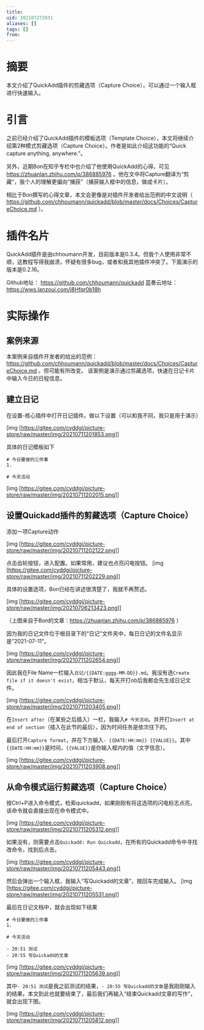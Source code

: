 ```yaml
---
title: 
uid: 202107272031
aliases: []
tags: []
from: 
---
```

# 摘要
本文介绍了QuickAdd插件的剪藏选项（Capture Choice），可以通过一个输入框进行快速输入。

# 引言
之前已经介绍了QuickAdd插件的模板选项（Template Choice），本文将继续介绍第2种模式剪藏选项（Capture Choice）。作者是如此介绍这功能的“Quick capture anything, anywhere.”。

另外，近期Bon在知乎专栏中也介绍了他使用QuickAdd的心得，可见 https://zhuanlan.zhihu.com/p/386885976 。他在文中将Capture翻译为“剪藏”，我个人的理解更偏向“捕获”（捕获输入框中的信息，做成卡片）。

相比于Bon撰写的心得文章，本文会更像是对插件开发者给出范例的中文说明（ https://github.com/chhoumann/quickadd/blob/master/docs/Choices/CaptureChoice.md ）。

# 插件名片
QuickAdd插件是由chhoumann开发，目前版本是0.3.4。但我个人使用非常不顺，这教程写得我崩溃，怀疑有很多bug，或者和我其他插件冲突了。下面演示的版本是0.2.16。

Github地址： https://github.com/chhoumann/quickadd
蓝奏云地址： https://wws.lanzoui.com/i8Hfqr0b18h

# 实际操作
## 案例来源
本案例来自插件开发者的给出的范例： https://github.com/chhoumann/quickadd/blob/master/docs/Choices/CaptureChoice.md 。但可能有所改变。
该案例是演示通过剪藏选项，快速在日记卡片中输入今日的日程信息。

## 建立日记
在设置-核心插件中打开日记插件。做以下设置（可以和我不同，我只是用于演示）

[img [https://gitee.com/cyddgi/picture-store/raw/master/img/20210711201853.png]]

具体的日记模板如下

```
# 今日要做的三件事
1. 

# 今天活动

```

[img [https://gitee.com/cyddgi/picture-store/raw/master/img/20210711202015.png]]

## 设置Quickadd插件的剪藏选项（Capture Choice）
添加一项Capture动作

[img [https://gitee.com/cyddgi/picture-store/raw/master/img/20210711202122.png]]

点击齿轮按钮，进入配置。如果常用，建议也点亮闪电按钮。
[img [https://gitee.com/cyddgi/picture-store/raw/master/img/20210711202229.png]]

具体的设置选项，Bon已经在讲述很清楚了，我就不再赘述。

[img [https://gitee.com/cyddgi/picture-store/raw/master/img/20210706213423.png]]

（上图来自于Bon的文章：https://zhuanlan.zhihu.com/p/386885976  ）

因为我的日记文件位于根目录下的“日记"文件夹中，每日日记的文件名显示是”2021-07-11“。

[img [https://gitee.com/cyddgi/picture-store/raw/master/img/20210711202654.png]]

因此我在File Name一栏输入`日记/{{DATE:gggg-MM-DD}}.md`。我没有选`Create file if it doesn't exist`，相当于默认，每天开打ob后我都会先生成日记文件。

[img [https://gitee.com/cyddgi/picture-store/raw/master/img/20210711203405.png]]

在`Insert after`（在某些之后插入）一栏，我输入`# 今天活动`。并开打`Insert at end of section`（插入在此节的最后），因为时间任务是依次往下的。

最后打开`Capture format`，并在下方输入`- {{DATE:HH:mm}} {{VALUE}}`。其中`{{DATE:HH:mm}}`是时间，`{{VALUE}}`是你输入框内的值（文字信息）。

[img [https://gitee.com/cyddgi/picture-store/raw/master/img/20210711203908.png]]

## 从命令模式运行剪藏选项（Capture Choice）

按Ctrl+P进入命令模式，检索quickadd，如果刚刚有将这选项的闪电标志点亮，该命令就会直接出现在命令模式中。

[img [https://gitee.com/cyddgi/picture-store/raw/master/img/20210711205312.png]]

如果没有，则需要点击`Quickadd: Run Quickadd`，在所有的Quickadd命令中寻找改命令，找到后点击。

[img [https://gitee.com/cyddgi/picture-store/raw/master/img/20210711205443.png]]

然后会弹出一个输入框，我输入“写Quickadd的文章”，按回车完成输入。
[img [https://gitee.com/cyddgi/picture-store/raw/master/img/20210711205531.png]]

最后在日记文档中，就会出现如下结果

```
# 今日要做的三件事
1. 

# 今天活动

- 20:51 测试
- 20:55 写Quickadd的文章
```

[img [https://gitee.com/cyddgi/picture-store/raw/master/img/20210711205639.png]]

其中`- 20:51 测试`是我之前测试的结果，`- 20:55 写Quickadd的文章`是我刚刚输入的结果。本文到此也就要结束了，最后我们再输入“结束Quickadd文章的写作”，就会出现下图。

[img [https://gitee.com/cyddgi/picture-store/raw/master/img/20210711205812.png]]